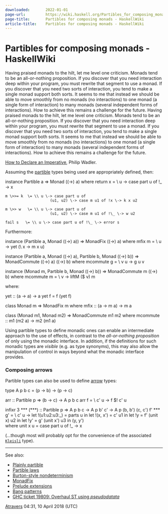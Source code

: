 ```yaml
---
downloaded:       2022-01-01
page-url:         https://wiki.haskell.org/Partibles_for_composing_monads
page-title:       Partibles for composing monads - HaskellWiki
article-title:    Partibles for composing monads - HaskellWiki
---
```

# Partibles for composing monads - HaskellWiki

Having praised monads to the hilt, let me level one criticism. Monads tend to be an all-or-nothing proposition. If you discover that you need interaction deep within your program, you must rewrite that segment to use a monad. If you discover that you need two sorts of interaction, you tend to make a single monad support both sorts. It seems to me that instead we should be able to move smoothly from no monads (no interactions) to one monad (a single form of interaction) to many monads (several independent forms of interactions). How to achieve this remains a challenge for the future.
Having praised monads to the hilt, let me level one criticism. Monads tend to be an all-or-nothing proposition. If you discover that you need interaction deep within your program, you must rewrite that segment to use a monad. If you discover that you need two sorts of interaction, you tend to make a single monad support both sorts. It seems to me that instead we should be able to move smoothly from no monads (no interactions) to one monad (a single form of interaction) to many monads (several independent forms of interactions). How to achieve this remains a challenge for the future.

[How to Declare an Imperative][1], Philip Wadler.

Assuming the [partible][2] types being used are appropriately defined, then:

instance Partible a \=> Monad ((\->) a) where
    return x \= \\ u \-> case part u of !\_ \-> x

    m \>>= k  \= \\ u \-> case part u of
                        (u1, u2) \-> case m u1 of !x \-> k x u2

    m \>> w   \= \\ u \-> case part u of
                        (u1, u2) \-> case m u1 of !\_ \-> w u2

    fail s   \= \\ u \-> case part u of !\_ \-> error s

Furthermore:

instance (Partible a, Monad ((\->) a)) \=> MonadFix ((\->) a) where
    mfix m \= \\ u \-> yet (\\ x \-> m x u)

instance (Partible a, Monad ((\->) a), Partible b, Monad ((\->) b)) \=> MonadCommute ((\->) a) ((\->) b) where 
    mcommute g \= \\ v u \-> g u v

instance (Monad m, Partible b, Monad ((\->) b)) \=> MonadCommute m ((\->) b) where
    mcommute m \= \\ v \-> liftM ($ v) m

where:

yet   :: (a \-> a) \-> a
yet f \=  f (yet f)

class Monad m \=> MonadFix m where
    mfix :: (a \-> m a) \-> m a

class (Monad m1, Monad m2) \=> MonadCommute m1 m2 where
    mcommute :: m1 (m2 a) \-> m2 (m1 a)

Using partible types to define monadic ones can enable an intermediate approach to the use of effects, in contrast to the *all-or-nothing proposition* of only using the monadic interface. In addition, if the definitions for such monadic types are *visible* (e.g. as type synonyms), this may also allow the manipulation of control in ways beyond what the monadic interface provides.

### Composing arrows

Partible types can also be used to define [arrow][3] types:

type A p b c \= (p \-> b) \-> (p \-> c)

arr :: Partible p \=> (b \-> c) \-> A p b c
arr f \= \\ c' u \-> f $! c' u

infixr 3 \*\*\*
(\*\*\*) :: Partible p \=> A p b c \-> A p b' c' \-> A p (b, b') (c, c')
f' \*\*\* g' \= \\ c' u \-> let !(u1:u2:u3:\_) \= parts u in
                      let !(x, x')      \= c' u1 in
                      let !y            \= f' (unit x) u2 in
                      let !y'           \= g' (unit x') u3 in
                      (y, y')                           
            where
              unit x u \= case part u of !\_ \-> x

(...though most will probably opt for the convenience of the associated [`Kleisli`][4] type).

---

See also:

-   [Plainly partible][5]
-   [Partible laws][6]
-   [Burton-style nondeterminism][7]
-   [MonadFix][8]
-   [Prelude extensions][9]
-   [Bang patterns][10]
-   [GHC ticket 19809: Overhaul ST using *pseudodatata*][11]

  
[Atravers][12] 04:31, 10 April 2018 (UTC)

[1]: https://citeseerx.ist.psu.edu/viewdoc/download?doi=10.1.1.91.3579&rep=rep1&type=pdf
[2]: https://wiki.haskell.org/Partible "Partible"
[3]: https://wiki.haskell.org/Arrow "Arrow"
[4]: https://hackage.haskell.org/package/base-4.15.0.0/docs/src/Control-Arrow.html#Kleisli
[5]: https://wiki.haskell.org/Plainly_partible "Plainly partible"
[6]: https://wiki.haskell.org/Partible_laws "Partible laws"
[7]: https://wiki.haskell.org/Burton-style_nondeterminism "Burton-style nondeterminism"
[8]: https://wiki.haskell.org/MonadFix "MonadFix"
[9]: https://wiki.haskell.org/Prelude_extensions "Prelude extensions"
[10]: https://downloads.haskell.org/~ghc/7.8.4/docs/html/users_guide/bang-patterns.html
[11]: https://gitlab.haskell.org/ghc/ghc/-/issues/19809
[12]: https://wiki.haskell.org/User:Atravers "User:Atravers"
